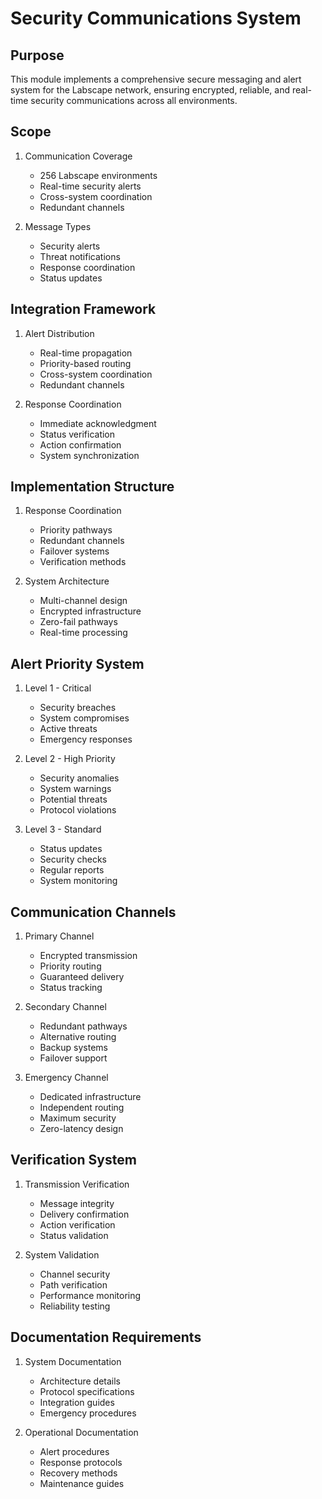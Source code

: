 # Security Communications System

## Purpose

This module implements a comprehensive secure messaging and alert system for the Labscape network, ensuring encrypted, reliable, and real-time security communications across all environments.

## Scope

1. Communication Coverage
   - 256 Labscape environments
   - Real-time security alerts
   - Cross-system coordination
   - Redundant channels

2. Message Types
   - Security alerts
   - Threat notifications
   - Response coordination
   - Status updates

## Integration Framework

1. Alert Distribution
   - Real-time propagation
   - Priority-based routing
   - Cross-system coordination
   - Redundant channels

2. Response Coordination
   - Immediate acknowledgment
   - Status verification
   - Action confirmation
   - System synchronization

## Implementation Structure

1. Response Coordination
   - Priority pathways
   - Redundant channels
   - Failover systems
   - Verification methods

2. System Architecture
   - Multi-channel design
   - Encrypted infrastructure
   - Zero-fail pathways
   - Real-time processing

## Alert Priority System

1. Level 1 - Critical
   - Security breaches
   - System compromises
   - Active threats
   - Emergency responses

2. Level 2 - High Priority
   - Security anomalies
   - System warnings
   - Potential threats
   - Protocol violations

3. Level 3 - Standard
   - Status updates
   - Security checks
   - Regular reports
   - System monitoring

## Communication Channels

1. Primary Channel
   - Encrypted transmission
   - Priority routing
   - Guaranteed delivery
   - Status tracking

2. Secondary Channel
   - Redundant pathways
   - Alternative routing
   - Backup systems
   - Failover support

3. Emergency Channel
   - Dedicated infrastructure
   - Independent routing
   - Maximum security
   - Zero-latency design

## Verification System

1. Transmission Verification
   - Message integrity
   - Delivery confirmation
   - Action verification
   - Status validation

2. System Validation
   - Channel security
   - Path verification
   - Performance monitoring
   - Reliability testing

## Documentation Requirements

1. System Documentation
   - Architecture details
   - Protocol specifications
   - Integration guides
   - Emergency procedures

2. Operational Documentation
   - Alert procedures
   - Response protocols
   - Recovery methods
   - Maintenance guides
